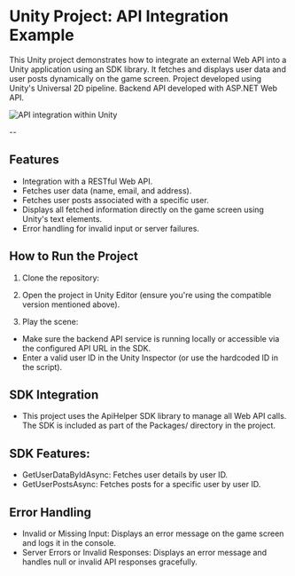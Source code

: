 # Unity Project: API Integration Example

This Unity project demonstrates how to integrate an external Web API into a Unity application using an SDK library. It fetches and displays user data and user posts dynamically on the game screen.
Project developed using Unity's Universal 2D pipeline.
Backend API developed with ASP.NET Web API.

![API integration within Unity](https://github.com/user-attachments/assets/669ed461-734c-44fb-9c05-8950d8bbbf56)

--
## Features
- Integration with a RESTful Web API.
- Fetches user data (name, email, and address).
- Fetches user posts associated with a specific user.
- Displays all fetched information directly on the game screen using Unity's text elements.
- Error handling for invalid input or server failures.

## How to Run the Project
1. Clone the repository:
   
2. Open the project in Unity Editor (ensure you're using the compatible version mentioned above).

3. Play the scene:

- Make sure the backend API service is running locally or accessible via the configured API URL in the SDK.
- Enter a valid user ID in the Unity Inspector (or use the hardcoded ID in the script).

## SDK Integration
- This project uses the ApiHelper SDK library to manage all Web API calls. The SDK is included as part of the Packages/ directory in the project.

## SDK Features:
- GetUserDataByIdAsync: Fetches user details by user ID.
- GetUserPostsAsync: Fetches posts for a specific user by user ID.
## Error Handling
- Invalid or Missing Input: Displays an error message on the game screen and logs it in the console.
- Server Errors or Invalid Responses: Displays an error message and handles null or invalid API responses gracefully.
